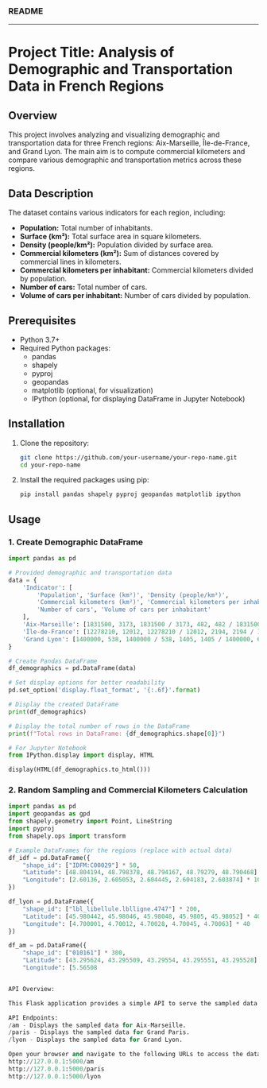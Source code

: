 ### README
---

# Project Title: Analysis of Demographic and Transportation Data in French Regions

## Overview
This project involves analyzing and visualizing demographic and transportation data for three French regions: Aix-Marseille, Île-de-France, and Grand Lyon. The main aim is to compute commercial kilometers and compare various demographic and transportation metrics across these regions.

## Data Description
The dataset contains various indicators for each region, including:
- **Population:** Total number of inhabitants.
- **Surface (km²):** Total surface area in square kilometers.
- **Density (people/km²):** Population divided by surface area.
- **Commercial kilometers (km²):** Sum of distances covered by commercial lines in kilometers.
- **Commercial kilometers per inhabitant:** Commercial kilometers divided by population.
- **Number of cars:** Total number of cars.
- **Volume of cars per inhabitant:** Number of cars divided by population.

## Prerequisites
- Python 3.7+
- Required Python packages:
  - pandas
  - shapely
  - pyproj
  - geopandas
  - matplotlib (optional, for visualization)
  - IPython (optional, for displaying DataFrame in Jupyter Notebook)

## Installation
1. Clone the repository:
    ```bash
    git clone https://github.com/your-username/your-repo-name.git
    cd your-repo-name
    ```

2. Install the required packages using pip:
    ```bash
    pip install pandas shapely pyproj geopandas matplotlib ipython
    ```

## Usage

### 1. Create Demographic DataFrame
```python
import pandas as pd

# Provided demographic and transportation data
data = { 
    'Indicator': [
        'Population', 'Surface (km²)', 'Density (people/km²)', 
        'Commercial kilometers (km²)', 'Commercial kilometers per inhabitant', 
        'Number of cars', 'Volume of cars per inhabitant'
    ],
    'Aix-Marseille': [1831500, 3173, 1831500 / 3173, 482, 482 / 1831500, 1265189, 1265189 / 1831500],
    'Île-de-France': [12278210, 12012, 12278210 / 12012, 2194, 2194 / 12278210, 4600000, 4600000 / 12278210],
    'Grand Lyon': [1400000, 538, 1400000 / 538, 1405, 1405 / 1400000, 600000, 600000 / 1400000]
}

# Create Pandas DataFrame
df_demographics = pd.DataFrame(data)

# Set display options for better readability
pd.set_option('display.float_format', '{:.6f}'.format)

# Display the created DataFrame
print(df_demographics)

# Display the total number of rows in the DataFrame
print(f"Total rows in DataFrame: {df_demographics.shape[0]}")

# For Jupyter Notebook
from IPython.display import display, HTML

display(HTML(df_demographics.to_html()))
```

### 2. Random Sampling and Commercial Kilometers Calculation
```python
import pandas as pd
import geopandas as gpd
from shapely.geometry import Point, LineString
import pyproj
from shapely.ops import transform

# Example DataFrames for the regions (replace with actual data)
df_idf = pd.DataFrame({
    "shape_id": ["IDFM:C00029"] * 50,
    "Latitude": [48.804194, 48.798378, 48.794167, 48.79279, 48.790468] * 10,
    "Longitude": [2.60136, 2.605053, 2.604445, 2.604183, 2.603874] * 10
})

df_lyon = pd.DataFrame({
    "shape_id": ["lbl_libellule.lblligne.4747"] * 200,
    "Latitude": [45.980442, 45.98046, 45.98048, 45.9805, 45.98052] * 40,
    "Longitude": [4.700001, 4.70012, 4.70028, 4.70045, 4.70063] * 40
})

df_am = pd.DataFrame({
    "shape_id": ["010161"] * 300,
    "Latitude": [43.295624, 43.295509, 43.29554, 43.295551, 43.295528] * 60,
    "Longitude": [5.56508


API Overview:

This Flask application provides a simple API to serve the sampled data of three metropolitan areas: Aix-Marseille, Grand Paris, and Grand Lyon. Each region has a dedicated route that renders a web page displaying a list of data points.

API Endpoints:
/am - Displays the sampled data for Aix-Marseille.
/paris - Displays the sampled data for Grand Paris.
/lyon - Displays the sampled data for Grand Lyon.

Open your browser and navigate to the following URLs to access the data:
http://127.0.0.1:5000/am
http://127.0.0.1:5000/paris
http://127.0.0.1:5000/lyon
